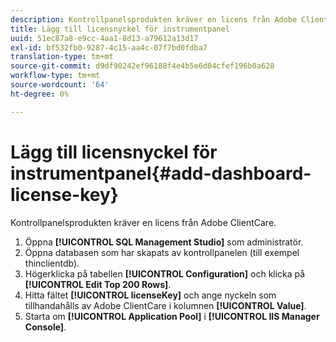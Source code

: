 ```yaml
---
description: Kontrollpanelsprodukten kräver en licens från Adobe ClientCare.
title: Lägg till licensnyckel för instrumentpanel
uuid: 51ec87a8-e9cc-4aa1-8d13-a79612a13d17
exl-id: bf532fb0-9287-4c15-aa4c-07f7bd0fdba7
translation-type: tm+mt
source-git-commit: d9df90242ef96188f4e4b5e6d04cfef196b0a628
workflow-type: tm+mt
source-wordcount: '64'
ht-degree: 0%

---
```


# Lägg till licensnyckel för instrumentpanel{#add-dashboard-license-key}

Kontrollpanelsprodukten kräver en licens från Adobe ClientCare.

1. Öppna **[!UICONTROL SQL Management Studio]** som administratör.
1. Öppna databasen som har skapats av kontrollpanelen (till exempel thinclientdb).
1. Högerklicka på tabellen **[!UICONTROL Configuration]** och klicka på **[!UICONTROL Edit Top 200 Rows]**.
1. Hitta fältet **[!UICONTROL licenseKey]** och ange nyckeln som tillhandahålls av Adobe ClientCare i kolumnen **[!UICONTROL Value]**.
1. Starta om **[!UICONTROL Application Pool]** i **[!UICONTROL IIS Manager Console]**.
